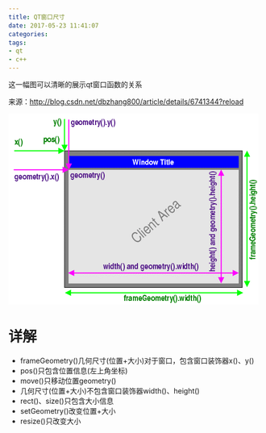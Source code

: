 ```yaml
---
title: QT窗口尺寸
date: 2017-05-23 11:41:07
categories: 
tags: 
- qt
- c++
---
```


这一幅图可以清晰的展示qt窗口函数的关系

来源：http://blog.csdn.net/dbzhang800/article/details/6741344?reload

![](QT窗口尺寸\2017-05-23-11-41-38.png)


# 详解

* frameGeometry()几何尺寸(位置+大小)对于窗口，包含窗口装饰器x()、y()
* pos()只包含位置信息(左上角坐标)
* move()只移动位置geometry()
* 几何尺寸(位置+大小)不包含窗口装饰器width()、height()
* rect()、size()只包含大小信息
* setGeometry()改变位置+大小
* resize()只改变大小
